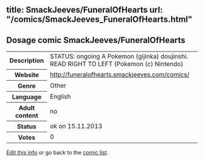 title: SmackJeeves/FuneralOfHearts
url: "/comics/SmackJeeves_FuneralOfHearts.html"
---
Dosage comic SmackJeeves/FuneralOfHearts
-----------------------------------------

<p id="msg"></p>
<script type="text/javascript">
if (window.location.search === '?edit_info_mail=sent_ok') {
  var elem = document.getElementById("msg");
  elem.innerHTML = 'Edited information sucessfully sent for review, which is usually done daily. Thanks!';
  elem.className = 'ok';
}
</script>
<table class="comicinfo">
<tr>
<th>Description</th><td>STATUS: ongoing A Pokemon (gijinka) doujinshi. READ RIGHT TO LEFT (Pokemon (c) Nintendo)</td>
</tr>
<tr>
<th>Website</th><td><a href="http://funeralofhearts.smackjeeves.com/comics/">http://funeralofhearts.smackjeeves.com/comics/</a></td>
</tr>
<tr>
<th>Genre</th><td>Other</td>
</tr>
<tr>
<th>Language</th><td>English</td>
</tr>
<tr>
<th>Adult content</th><td>no</td>
</tr>
<tr>
<th>Status</th><td>ok on 15.11.2013</td>
</tr>
<tr>
<th>Votes</th><td>0</td>
</tr>
</table>

[Edit this info](SmackJeeves_FuneralOfHearts_edit.html) or go back to the [comic list](../comic-index.html).

